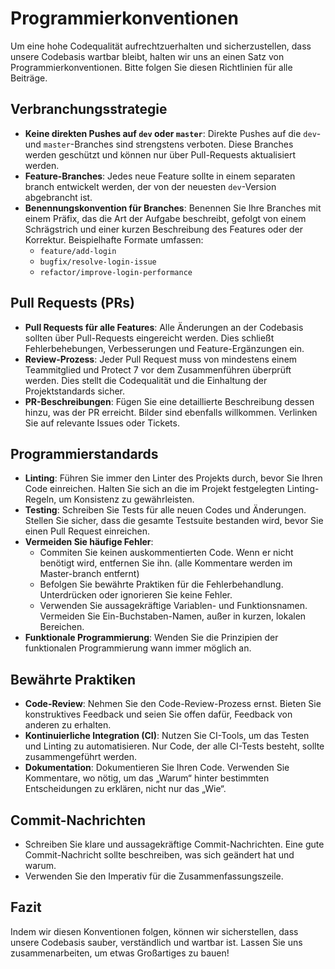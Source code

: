 # Programmierkonventionen

Um eine hohe Codequalität aufrechtzuerhalten und sicherzustellen, dass unsere Codebasis wartbar bleibt, halten wir uns an einen Satz von Programmierkonventionen. Bitte folgen Sie diesen Richtlinien für alle Beiträge.

## Verbranchungsstrategie

- **Keine direkten Pushes auf `dev` oder `master`**: Direkte Pushes auf die `dev`- und `master`-Branches sind strengstens verboten. Diese Branches werden geschützt und können nur über Pull-Requests aktualisiert werden.
- **Feature-Branches**: Jedes neue Feature sollte in einem separaten branch entwickelt werden, der von der neuesten `dev`-Version abgebrancht ist.
- **Benennungskonvention für Branches**: Benennen Sie Ihre Branches mit einem Präfix, das die Art der Aufgabe beschreibt, gefolgt von einem Schrägstrich und einer kurzen Beschreibung des Features oder der Korrektur. Beispielhafte Formate umfassen:
  - `feature/add-login`
  - `bugfix/resolve-login-issue`
  - `refactor/improve-login-performance`

## Pull Requests (PRs)

- **Pull Requests für alle Features**: Alle Änderungen an der Codebasis sollten über Pull-Requests eingereicht werden. Dies schließt Fehlerbehebungen, Verbesserungen und Feature-Ergänzungen ein.
- **Review-Prozess**: Jeder Pull Request muss von mindestens einem Teammitglied und Protect 7 vor dem Zusammenführen überprüft werden. Dies stellt die Codequalität und die Einhaltung der Projektstandards sicher.
- **PR-Beschreibungen**: Fügen Sie eine detaillierte Beschreibung dessen hinzu, was der PR erreicht. Bilder sind ebenfalls willkommen. Verlinken Sie auf relevante Issues oder Tickets.

## Programmierstandards

- **Linting**: Führen Sie immer den Linter des Projekts durch, bevor Sie Ihren Code einreichen. Halten Sie sich an die im Projekt festgelegten Linting-Regeln, um Konsistenz zu gewährleisten.
- **Testing**: Schreiben Sie Tests für alle neuen Codes und Änderungen. Stellen Sie sicher, dass die gesamte Testsuite bestanden wird, bevor Sie einen Pull Request einreichen.
- **Vermeiden Sie häufige Fehler**:
  - Commiten Sie keinen auskommentierten Code. Wenn er nicht benötigt wird, entfernen Sie ihn. (alle Kommentare werden im Master-branch entfernt)
  - Befolgen Sie bewährte Praktiken für die Fehlerbehandlung. Unterdrücken oder ignorieren Sie keine Fehler.
  - Verwenden Sie aussagekräftige Variablen- und Funktionsnamen. Vermeiden Sie Ein-Buchstaben-Namen, außer in kurzen, lokalen Bereichen.
- **Funktionale Programmierung**: Wenden Sie die Prinzipien der funktionalen Programmierung wann immer möglich an.

## Bewährte Praktiken

- **Code-Review**: Nehmen Sie den Code-Review-Prozess ernst. Bieten Sie konstruktives Feedback und seien Sie offen dafür, Feedback von anderen zu erhalten.
- **Kontinuierliche Integration (CI)**: Nutzen Sie CI-Tools, um das Testen und Linting zu automatisieren. Nur Code, der alle CI-Tests besteht, sollte zusammengeführt werden.
- **Dokumentation**: Dokumentieren Sie Ihren Code. Verwenden Sie Kommentare, wo nötig, um das „Warum“ hinter bestimmten Entscheidungen zu erklären, nicht nur das „Wie“.

## Commit-Nachrichten

- Schreiben Sie klare und aussagekräftige Commit-Nachrichten. Eine gute Commit-Nachricht sollte beschreiben, was sich geändert hat und warum.
- Verwenden Sie den Imperativ für die Zusammenfassungszeile.

## Fazit

Indem wir diesen Konventionen folgen, können wir sicherstellen, dass unsere Codebasis sauber, verständlich und wartbar ist. Lassen Sie uns zusammenarbeiten, um etwas Großartiges zu bauen!
